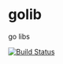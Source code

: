 # golib
go libs

<a href="https://travis-ci.org/verystar/golib"><img src="https://travis-ci.org/fifsky/goconf.svg" alt="Build Status"></a>
